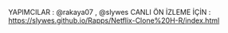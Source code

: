 YAPIMCILAR : @rakaya07 , @slywes
CANLI ÖN İZLEME İÇİN : https://slywes.github.io/Rapps/Netflix-Clone%20H-R/index.html
